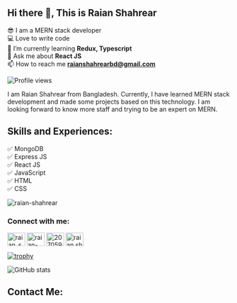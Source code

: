 ## Hi there 👋, This is Raian Shahrear

😎 I am a MERN stack developer \
💻 Love to write code \
🌱 I’m currently learning **Redux, Typescript** \
💬 Ask me about **React JS** \
📫 How to reach me **raianshahrearbd@gmail.com**

![Profile views](https://gpvc.arturio.dev/raian-shahrear)

I am Raian Shahrear from Bangladesh. Currently, I have learned MERN stack development and made some projects based on this technology. I am looking forward to know more staff and trying to be an expert on MERN.

## Skills and Experiences: 
✅ MongoDB \
✅ Express JS \
✅ React JS \
✅ JavaScript \
✅ HTML \
✅ CSS

<p><img src="https://github-readme-stats.vercel.app/api/top-langs?username=raian-shahrear&show_icons=true&locale=en&layout=compact" alt="raian-shahrear" /></p>

<h3 align="left">Connect with me:</h3>
<p align="left">
<a href="https://twitter.com/raian_shahrear" target="blank"><img align="center" src="https://raw.githubusercontent.com/rahuldkjain/github-profile-readme-generator/master/src/images/icons/Social/twitter.svg" alt="raian_shahrear" height="30" width="40" /></a>
<a href="https://linkedin.com/in/raian-shahrear" target="blank"><img align="center" src="https://raw.githubusercontent.com/rahuldkjain/github-profile-readme-generator/master/src/images/icons/Social/linked-in-alt.svg" alt="raian-shahrear" height="30" width="40" /></a>
<a href="https://stackoverflow.com/users/20705955" target="blank"><img align="center" src="https://raw.githubusercontent.com/rahuldkjain/github-profile-readme-generator/master/src/images/icons/Social/stack-overflow.svg" alt="20705955" height="30" width="40" /></a>
<a href="https://fb.com/raian.shahrear.9" target="blank"><img align="center" src="https://raw.githubusercontent.com/rahuldkjain/github-profile-readme-generator/master/src/images/icons/Social/facebook.svg" alt="raian.shahrear.9" height="30" width="40" /></a>
</p>


[![trophy](https://github-profile-trophy.vercel.app/?username=raian-shahrear)](https://github.com/ryo-ma/github-profile-trophy)

![GitHub stats](https://github-readme-stats.vercel.app/api?username=raian-shahrear&show_icons=true)    

## Contact Me:

